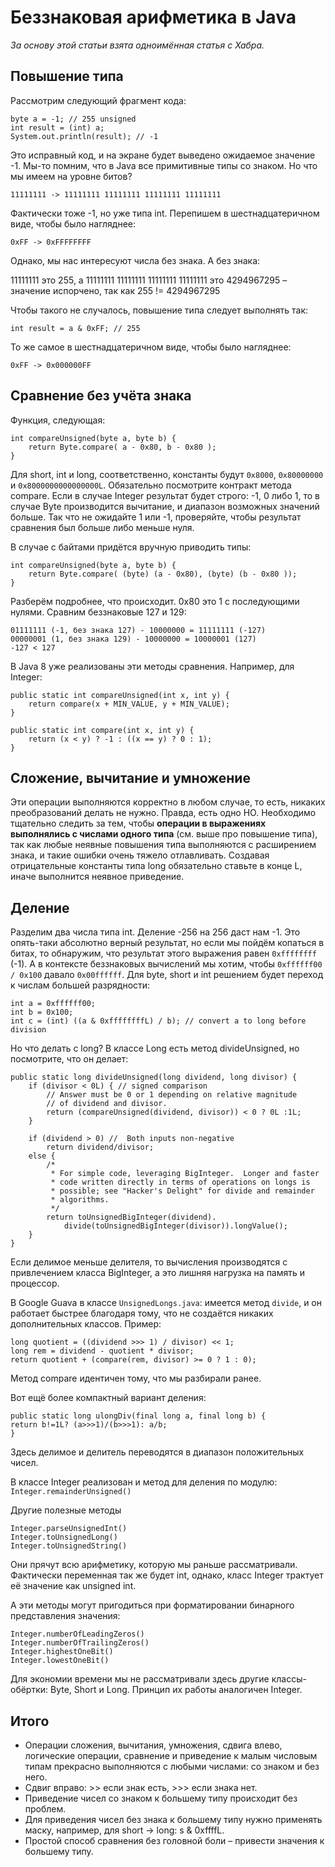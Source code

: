Беззнаковая арифметика в Java
=============================

*За основу этой статьи взята одноимённая статья с Хабра.*

Повышение типа
--------------

Рассмотрим следующий фрагмент кода:

```
byte a = -1; // 255 unsigned
int result = (int) a;
System.out.println(result); // -1
```

Это исправный код, и на экране будет выведено ожидаемое значение -1. Мы-то помним, что в Java все примитивные типы со знаком. Но что мы имеем на уровне битов?

```
11111111 -> 11111111 11111111 11111111 11111111
```

Фактически тоже -1, но уже типа int. Перепишем в шестнадцатеричном виде, чтобы было нагляднее:

```
0xFF -> 0xFFFFFFFF
```

Однако, мы нас интересуют числа без знака. А без знака:

11111111 это 255, а 11111111 11111111 11111111 11111111 это 4294967295 – значение испорчено, так как 255 != 4294967295

Чтобы такого не случалось, повышение типа следует выполнять так:

```
int result = a & 0xFF; // 255
```

То же самое в шестнадцатеричном виде, чтобы было нагляднее:

```
0xFF -> 0x000000FF
```

Сравнение без учёта знака
-------------------------

Функция, следующая:
```
int compareUnsigned(byte a, byte b) {
    return Byte.compare( a - 0x80, b - 0x80 );
}
```

Для short, int и long, соответственно, константы будут `0x8000`, `0x80000000` и `0x8000000000000000L`.
Обязательно посмотрите контракт метода compare. Если в случае Integer результат будет строго: -1, 0 либо 1, то в случае Byte производится вычитание, и диапазон возможных значений больше. Так что не ожидайте 1 или -1, проверяйте, чтобы результат сравнения был больше либо меньше нуля.

В случае с байтами придётся вручную приводить типы:

```
int compareUnsigned(byte a, byte b) {
    return Byte.compare( (byte) (a - 0x80), (byte) (b - 0x80 ));
}
```

Разберём подробнее, что происходит. 0x80 это 1 с последующими нулями. Сравним беззнаковые 127 и 129:

```
01111111 (-1, без знака 127) - 10000000 = 11111111 (-127)
00000001 (1, без знака 129) - 10000000 = 10000001 (127)
-127 < 127
```

В Java 8 уже реализованы эти методы сравнения. Например, для Integer:

```
public static int compareUnsigned(int x, int y) {
    return compare(x + MIN_VALUE, y + MIN_VALUE);
}

public static int compare(int x, int y) {
    return (x < y) ? -1 : ((x == y) ? 0 : 1);
}
```

Сложение, вычитание и умножение
-------------------------------

Эти операции выполняются корректно в любом случае, то есть, никаких преобразований делать не нужно. Правда, есть одно НО.
Необходимо тщательно следить за тем, чтобы **операции в выражениях выполнялись с числами одного типа** (см. выше про повышение типа), так как любые неявные повышения типа выполняются с расширением знака, и такие ошибки очень тяжело отлавливать.
Создавая отрицательные константы типа long обязательно ставьте в конце L, иначе выполнится неявное приведение.


Деление
-------

Разделим два числа типа int. Деление -256 на 256 даст нам -1. Это опять-таки абсолютно верный результат, но если мы пойдём копаться в битах, то обнаружим, что результат этого выражения равен `0xffffffff` (-1). А в контексте беззнаковых вычислений мы хотим, чтобы `0xffffff00 / 0x100` давало `0x00ffffff`. Для byte, short и int решением будет переход к числам большей разрядности:

```
int a = 0xffffff00;
int b = 0x100;
int c = (int) ((a & 0xffffffffL) / b); // convert a to long before division
```

Но что делать с long? В классе Long есть метод divideUnsigned, но посмотрите, что он делает:

```
public static long divideUnsigned(long dividend, long divisor) {
    if (divisor < 0L) { // signed comparison
        // Answer must be 0 or 1 depending on relative magnitude
        // of dividend and divisor.
        return (compareUnsigned(dividend, divisor)) < 0 ? 0L :1L;
    }

    if (dividend > 0) //  Both inputs non-negative
        return dividend/divisor;
    else {
        /*
         * For simple code, leveraging BigInteger.  Longer and faster
         * code written directly in terms of operations on longs is
         * possible; see "Hacker's Delight" for divide and remainder
         * algorithms.
         */
        return toUnsignedBigInteger(dividend).
            divide(toUnsignedBigInteger(divisor)).longValue();
    }
}
```

Если делимое меньше делителя, то вычисления производятся с привлечением класса BigInteger, а это лишняя нагрузка на память и процессор.

В Google Guava в классе `UnsignedLongs.java`: имеется метод `divide`, и он работает быстрее благодаря тому, что не создаётся никаких дополнительных классов. Пример:

```
long quotient = ((dividend >>> 1) / divisor) << 1;
long rem = dividend - quotient * divisor;
return quotient + (compare(rem, divisor) >= 0 ? 1 : 0);
```

Метод compare идентичен тому, что мы разбирали ранее.

Вот ещё более компактный вариант деления:

```
public static long ulongDiv(final long a, final long b) {
return b!=1L? (a>>>1)/(b>>>1): a/b;
}
```

Здесь делимое и делитель переводятся в диапазон положительных чисел.

В классе Integer реализован и метод для деления по модулю: `Integer.remainderUnsigned()`

Другие полезные методы

```
Integer.parseUnsignedInt()
Integer.toUnsignedLong()
Integer.toUnsignedString()
```

Они прячут всю арифметику, которую мы раньше рассматривали. Фактически переменная так же будет int, однако, класс Integer трактует её значение как unsigned int.

А эти методы могут пригодиться при форматировании бинарного представления значения:

```
Integer.numberOfLeadingZeros()
Integer.numberOfTrailingZeros()
Integer.highestOneBit()
Integer.lowestOneBit()
```

Для экономии времени мы не рассматривали здесь другие классы-обёртки: Byte, Short и Long. Принцип их работы аналогичен Integer.


Итого
-----

*	Операции сложения, вычитания, умножения, сдвига влево, логические операции, сравнение и приведение к малым числовым типам прекрасно выполняются с любыми числами: со знаком и без него.
*	Сдвиг вправо: >> если знак есть, >>> если знака нет.
*	Приведение чисел со знаком к большему типу происходит без проблем.
*	Для приведения чисел без знака к большему типу нужно применять маску, например, для short -> long: s & 0xffffL.
*	Простой способ сравнения без головной боли – привести значения к большему типу.
